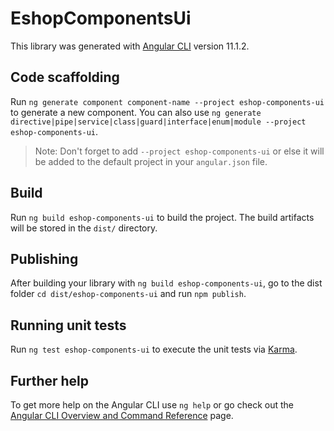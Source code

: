 # EshopComponentsUi

This library was generated with [Angular CLI](https://github.com/angular/angular-cli) version 11.1.2.

## Code scaffolding

Run `ng generate component component-name --project eshop-components-ui` to generate a new component. You can also
use `ng generate directive|pipe|service|class|guard|interface|enum|module --project eshop-components-ui`.
> Note: Don't forget to add `--project eshop-components-ui` or else it will be added to the default project in your `angular.json` file.

## Build

Run `ng build eshop-components-ui` to build the project. The build artifacts will be stored in the `dist/` directory.

## Publishing

After building your library with `ng build eshop-components-ui`, go to the dist folder `cd dist/eshop-components-ui` and
run `npm publish`.

## Running unit tests

Run `ng test eshop-components-ui` to execute the unit tests via [Karma](https://karma-runner.github.io).

## Further help

To get more help on the Angular CLI use `ng help` or go check out
the [Angular CLI Overview and Command Reference](https://angular.io/cli) page.
